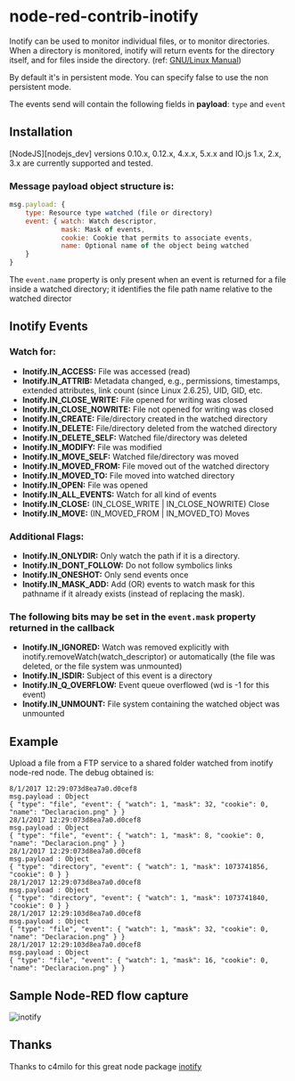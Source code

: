 # node-red-contrib-inotify
Inotify can be used to monitor individual files, or to monitor directories. When a directory is monitored, inotify will return events for the directory itself, and for files inside the directory. (ref: [GNU/Linux Manual](http://www.kernel.org/doc/man-pages/online/pages/man7/inotify.7.html))

By default it's in persistent mode. You can specify false to use the non persistent mode.

The events send will contain the following fields in **payload**: ```type``` and ```event```

## Installation
[NodeJS][nodejs_dev] versions 0.10.x, 0.12.x, 4.x.x, 5.x.x and IO.js 1.x, 2.x, 3.x are currently supported and tested.

### Message payload object structure is:
```javascript
msg.payload: {
    type: Resource type watched (file or directory)
    event: { watch: Watch descriptor,
             mask: Mask of events,
             cookie: Cookie that permits to associate events,
             name: Optional name of the object being watched
    }
}
```

The `event.name` property is only present when an event is returned for a file inside a watched directory; it identifies the file path name relative to the watched director 

## Inotify Events

### Watch for:
 * **Inotify.IN_ACCESS:** File was accessed (read)
 * **Inotify.IN_ATTRIB:** Metadata changed, e.g., permissions, timestamps, extended attributes, link count (since Linux 2.6.25), UID, GID, etc.
 * **Inotify.IN_CLOSE_WRITE:** File opened for writing was closed
 * **Inotify.IN_CLOSE_NOWRITE:** File not opened for writing was closed
 * **Inotify.IN_CREATE:** File/directory created in the watched directory
 * **Inotify.IN_DELETE:** File/directory deleted from the watched directory
 * **Inotify.IN_DELETE_SELF:** Watched file/directory was deleted
 * **Inotify.IN_MODIFY:** File was modified
 * **Inotify.IN_MOVE_SELF:** Watched file/directory was moved
 * **Inotify.IN_MOVED_FROM:** File moved out of the watched directory
 * **Inotify.IN_MOVED_TO:** File moved into watched directory
 * **Inotify.IN_OPEN:** File was opened
 * **Inotify.IN_ALL_EVENTS:** Watch for all kind of events
 * **Inotify.IN_CLOSE:**  (IN_CLOSE_WRITE | IN_CLOSE_NOWRITE)  Close
 * **Inotify.IN_MOVE:**  (IN_MOVED_FROM | IN_MOVED_TO)  Moves

### Additional Flags:
 * **Inotify.IN_ONLYDIR:** Only watch the path if it is a directory.
 * **Inotify.IN_DONT_FOLLOW:** Do not follow symbolics links
 * **Inotify.IN_ONESHOT:** Only send events once
 * **Inotify.IN_MASK_ADD:** Add (OR) events to watch mask for this pathname if it already exists (instead of replacing the mask).

### The following bits may be set in the `event.mask` property returned in the callback
 * **Inotify.IN_IGNORED:** Watch was removed explicitly with inotify.removeWatch(watch_descriptor) or automatically (the file was deleted, or the file system was unmounted)
 * **Inotify.IN_ISDIR:** Subject of this event is a directory
 * **Inotify.IN_Q_OVERFLOW:** Event queue overflowed (wd is -1 for this event)
 * **Inotify.IN_UNMOUNT:** File system containing the watched object was unmounted
 
## Example
 Upload a file from a FTP service to a shared folder watched from inotify node-red node. The debug obtained is:
 ```shell
 8/1/2017 12:29:073d8ea7a0.d0cef8
msg.payload : Object
{ "type": "file", "event": { "watch": 1, "mask": 32, "cookie": 0, "name": "Declaracion.png" } }
28/1/2017 12:29:073d8ea7a0.d0cef8
msg.payload : Object
{ "type": "file", "event": { "watch": 1, "mask": 8, "cookie": 0, "name": "Declaracion.png" } }
28/1/2017 12:29:073d8ea7a0.d0cef8
msg.payload : Object
{ "type": "directory", "event": { "watch": 1, "mask": 1073741856, "cookie": 0 } }
28/1/2017 12:29:073d8ea7a0.d0cef8
msg.payload : Object
{ "type": "directory", "event": { "watch": 1, "mask": 1073741840, "cookie": 0 } }
28/1/2017 12:29:103d8ea7a0.d0cef8
msg.payload : Object
{ "type": "file", "event": { "watch": 1, "mask": 32, "cookie": 0, "name": "Declaracion.png" } }
28/1/2017 12:29:103d8ea7a0.d0cef8
msg.payload : Object
{ "type": "file", "event": { "watch": 1, "mask": 16, "cookie": 0, "name": "Declaracion.png" } }
 ```

## Sample Node-RED flow capture
![inotify](https://cloud.githubusercontent.com/assets/1216181/22396401/29dfb786-e559-11e6-85d1-1caee82d3490.png)

## Thanks
Thanks to c4milo for this great node package [inotify](https://www.npmjs.com/package/inotify)
